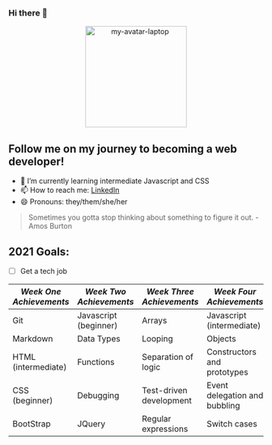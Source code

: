 ### Hi there 👋
<p align="center">
   <img width="200" height="200" alt="my-avatar-laptop" src="https://user-images.githubusercontent.com/80174138/115131167-c4cda400-9faa-11eb-854c-86b5415a9b3c.png">
  </p>

## Follow me on my journey to becoming a web developer! 
- 🌱 I’m currently learning intermediate Javascript and CSS
- 📫 How to reach me: [LinkedIn](https://www.linkedin.com/in/niccikaufman/)
- 😄 Pronouns: they/them/she/her

> Sometimes you gotta stop thinking about something to figure it out. -Amos Burton

## 2021 Goals:
- [ ] Get a tech job


|_Week One Achievements_|_Week Two Achievements_|_Week Three Achievements_|_Week Four Achievements_|
|---|---|---|---|
|Git|Javascript (beginner)|Arrays|Javascript (intermediate)|
|Markdown|Data Types|Looping|Objects|
|HTML (intermediate)|Functions|Separation of logic|Constructors and prototypes|
|CSS (beginner)|Debugging|Test-driven development|Event delegation and bubbling|
|BootStrap|JQuery|Regular expressions|Switch cases|
